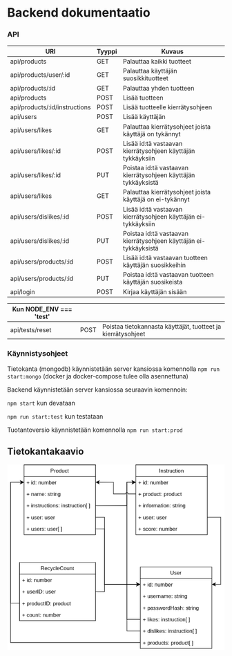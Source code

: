 # Backend dokumentaatio

### API

| URI | Tyyppi | Kuvaus |
|---|---|---|
| api/products | GET | Palauttaa kaikki tuotteet | 
| api/products/user/:id | GET | Palauttaa käyttäjän suosikkituotteet | 
| api/products/:id | GET | Palauttaa yhden tuotteen | 
| api/products | POST | Lisää tuotteen | 
| api/products/:id/instructions | POST | Lisää tuotteelle kierrätysohjeen | 
| api/users | POST | Lisää käyttäjän |
| api/users/likes | GET | Palauttaa kierrätysohjeet joista käyttäjä on tykännyt |
| api/users/likes/:id | POST | Lisää id:tä vastaavan kierrätysohjeen käyttäjän tykkäyksiin |
| api/users/likes/:id | PUT | Poistaa id:tä vastaavan kierrätysohjeen käyttäjän tykkäyksistä  |
| api/users/likes | GET | Palauttaa kierrätysohjeet joista käyttäjä on ei-tykännyt |
| api/users/dislikes/:id | POST | Lisää id:tä vastaavan kierrätysohjeen käyttäjän ei-tykkäyksiin |
| api/users/dislikes/:id | PUT | Poistaa id:tä vastaavan kierrätysohjeen käyttäjän ei-tykkäyksistä |
| api/users/products/:id | POST | Lisää id:tä vastaavan tuotteen käyttäjän suosikkeihin |
| api/users/products/:id | PUT | Poistaa id:tä vastaavan tuotteen käyttäjän suosikeista |
| api/login | POST | Kirjaa käyttäjän sisään |

| Kun NODE_ENV === 'test' | | |
|---|---|---|
| api/tests/reset | POST | Poistaa tietokannasta käyttäjät, tuotteet ja kierrätysohjeet |


### Käynnistysohjeet

Tietokanta (mongodb) käynnistetään server kansiossa komennolla `npm run start:mongo` (docker ja docker-compose tulee olla asennettuna)

Backend käynnistetään server kansiossa seuraavin komennoin:

`npm start` kun devataan

`npm run start:test` kun testataan

Tuotantoversio käynnistetään komennolla `npm run start:prod`


## Tietokantakaavio

![Tietokantakaavio](./kuvat/db-20211004.png)

